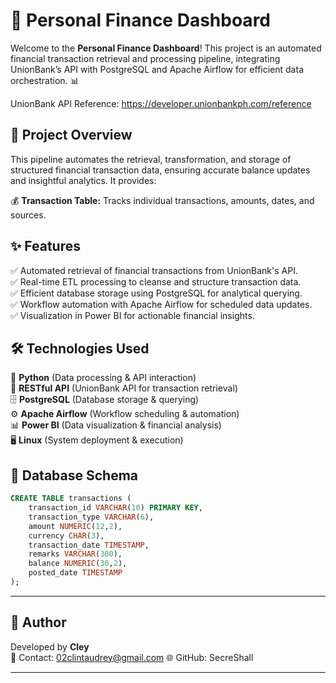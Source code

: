 # 🚀 Personal Finance Dashboard  

Welcome to the **Personal Finance Dashboard**! This project is an automated financial transaction retrieval and processing pipeline, integrating UnionBank’s API with PostgreSQL and Apache Airflow for efficient data orchestration. 📊  

UnionBank API Reference: https://developer.unionbankph.com/reference

## 📌 Project Overview  
This pipeline automates the retrieval, transformation, and storage of structured financial transaction data, ensuring accurate balance updates and insightful analytics. It provides:  

💰 **Transaction Table:** Tracks individual transactions, amounts, dates, and sources.  

## ✨ Features  
✅ Automated retrieval of financial transactions from UnionBank's API.  
✅ Real-time ETL processing to cleanse and structure transaction data.  
✅ Efficient database storage using PostgreSQL for analytical querying.  
✅ Workflow automation with Apache Airflow for scheduled data updates.  
✅ Visualization in Power BI for actionable financial insights.  

## 🛠 Technologies Used  
🐍 **Python** (Data processing & API interaction)  
🔗 **RESTful API** (UnionBank API for transaction retrieval)  
🗄 **PostgreSQL** (Database storage & querying)  
⚙️ **Apache Airflow** (Workflow scheduling & automation)  
📊 **Power BI** (Data visualization & financial analysis)  
🖥 **Linux** (System deployment & execution)  

## 📂 Database Schema  
```sql
CREATE TABLE transactions (
    transaction_id VARCHAR(10) PRIMARY KEY,
    transaction_type VARCHAR(6),
    amount NUMERIC(12,2),
    currency CHAR(3),
    transaction_date TIMESTAMP,
    remarks VARCHAR(300),
    balance NUMERIC(30,2),
    posted_date TIMESTAMP
);
```

---

## 👤 Author
Developed by **Cley**  
📧 Contact: 02clintaudrey@gmail.com 
🌐 GitHub: SecreShall

---
